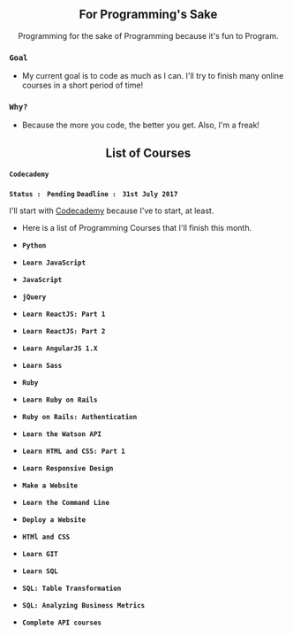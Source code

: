 <h2 align="center">For Programming's Sake</h2>

<p align="center">Programming for the sake of Programming because it's fun to Program.</p>

### `Goal`


- My current goal is to code as much as I can. I'll try to finish many online courses in a short period of time!

### `Why?`


- Because the more you code, the better you get. Also, I'm a freak!


<h2 align="center">List of Courses</h2>

#### `Codecademy`

__`Status : `__ __`Pending`__
__`Deadline : `__ __`31st July 2017`__

I'll start with [Codecademy](https://www.codecademy.com) because I've to start, at least.

- Here is a list of Programming Courses that I'll finish this month. 

- __`Python`__
- __`Learn JavaScript`__
- __`JavaScript`__
- __`jQuery`__
- __`Learn ReactJS: Part 1`__
- __`Learn ReactJS: Part 2`__
- __`Learn AngularJS 1.X`__
- __`Learn Sass`__
- __`Ruby`__
- __`Learn Ruby on Rails`__
- __`Ruby on Rails: Authentication`__
- __`Learn the Watson API`__
- __`Learn HTML and CSS: Part 1`__
- __`Learn Responsive Design`__
- __`Make a Website`__
- __`Learn the Command Line`__
- __`Deploy a Website`__
- __`HTMl and CSS`__
- __`Learn GIT`__
- __`Learn SQL`__
- __`SQL: Table Transformation`__
- __`SQL: Analyzing Business Metrics`__
- __`Complete API courses`__
